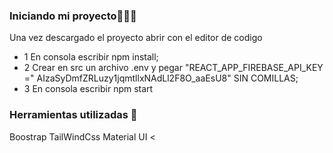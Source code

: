 
### Iniciando mi proyecto👩🏻‍💻

Una vez descargado el proyecto abrir con el editor de codigo

- 1 En consola escribir npm install;
- 2 Crear en src un archivo .env y pegar "REACT_APP_FIREBASE_API_KEY =" AIzaSyDmfZRLuzy1jqmtllxNAdLl2F8O_aaEsU8" SIN COMILLAS;
- 3 En consola escribir npm start

### Herramientas utilizadas 🔧

Boostrap 
TailWindCss 
Material UI <


